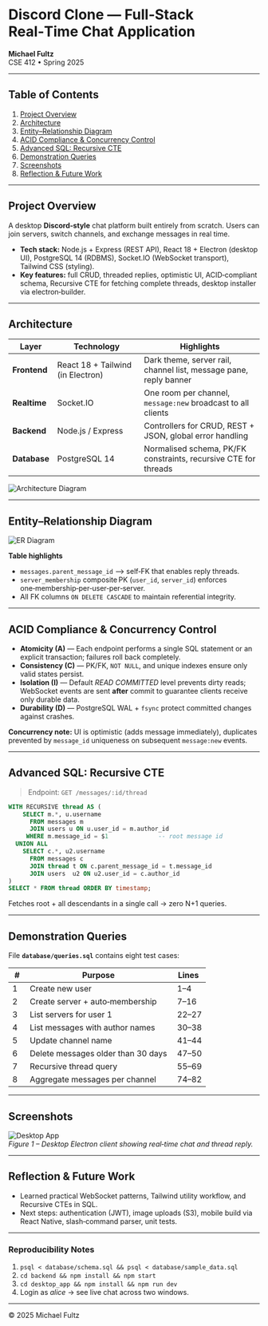 # Discord Clone — Full‑Stack Real‑Time Chat Application  
**Michael Fultz**  
CSE 412 • Spring 2025  

---

## Table of Contents
1. [Project Overview](#project-overview)  
2. [Architecture](#architecture)  
3. [Entity–Relationship Diagram](#entity–relationship-diagram)  
4. [ACID Compliance & Concurrency Control](#acid-compliance--concurrency-control)  
5. [Advanced SQL: Recursive CTE](#advanced-sql-recursive-cte)  
6. [Demonstration Queries](#demonstration-queries)  
7. [Screenshots](#screenshots)  
8. [Reflection & Future Work](#reflection--future-work)  

---

## Project Overview
A desktop **Discord‑style** chat platform built entirely from scratch. Users can join servers, switch channels, and exchange messages in real time.  

* **Tech stack:** Node.js + Express (REST API), React 18 + Electron (desktop UI), PostgreSQL 14 (RDBMS), Socket.IO (WebSocket transport), Tailwind CSS (styling).  
* **Key features:** full CRUD, threaded replies, optimistic UI, ACID‑compliant schema, Recursive CTE for fetching complete threads, desktop installer via electron‑builder.

---

## Architecture
| Layer | Technology | Highlights |
|-------|------------|------------|
| **Frontend** | React 18 + Tailwind (in Electron) | Dark theme, server rail, channel list, message pane, reply banner |
| **Realtime** | Socket.IO | One room per channel, `message:new` broadcast to all clients |
| **Backend** | Node.js / Express | Controllers for CRUD, REST + JSON, global error handling |
| **Database** | PostgreSQL 14 | Normalised schema, PK/FK constraints, recursive CTE for threads |

![Architecture Diagram](screenshots/architecture.png)

---

## Entity–Relationship Diagram
![ER Diagram](../ERDiagram.png)

**Table highlights**  
* `messages.parent_message_id` ⟶ self‑FK that enables reply threads.  
* `server_membership` composite PK (`user_id`, `server_id`) enforces one‑membership‑per‑user‑per‑server.  
* All FK columns `ON DELETE CASCADE` to maintain referential integrity.

---

## ACID Compliance & Concurrency Control
* **Atomicity (A)** — Each endpoint performs a single SQL statement or an explicit transaction; failures roll back completely.  
* **Consistency (C)** — PK/FK, `NOT NULL`, and unique indexes ensure only valid states persist.  
* **Isolation (I)** — Default *READ COMMITTED* level prevents dirty reads; WebSocket events are sent **after** commit to guarantee clients receive only durable data.  
* **Durability (D)** — PostgreSQL WAL + `fsync` protect committed changes against crashes.  

**Concurrency note:** UI is optimistic (adds message immediately), duplicates prevented by `message_id` uniqueness on subsequent `message:new` events.

---

## Advanced SQL: Recursive CTE
> Endpoint: `GET /messages/:id/thread`

```sql
WITH RECURSIVE thread AS (
    SELECT m.*, u.username
      FROM messages m
      JOIN users u ON u.user_id = m.author_id
     WHERE m.message_id = $1              -- root message id
  UNION ALL
    SELECT c.*, u2.username
      FROM messages c
      JOIN thread t ON c.parent_message_id = t.message_id
      JOIN users  u2 ON u2.user_id = c.author_id
)
SELECT * FROM thread ORDER BY timestamp;
```
Fetches root + all descendants in a single call → zero N+1 queries.

---

## Demonstration Queries
File **`database/queries.sql`** contains eight test cases:

| # | Purpose | Lines |
|---|---------|-------|
| 1 | Create new user | 1–4 |
| 2 | Create server + auto‑membership | 7–16 |
| 3 | List servers for user 1 | 22–27 |
| 4 | List messages with author names | 30–38 |
| 5 | Update channel name | 41–44 |
| 6 | Delete messages older than 30 days | 47–50 |
| 7 | Recursive thread query | 55–69 |
| 8 | Aggregate messages per channel | 74–82 |

---

## Screenshots
![Desktop App](screenshots/chat_dark_ui.png)  
*Figure 1 – Desktop Electron client showing real‑time chat and thread reply.*

---

## Reflection & Future Work
* Learned practical WebSocket patterns, Tailwind utility workflow, and Recursive CTEs in SQL.  
* Next steps: authentication (JWT), image uploads (S3), mobile build via React Native, slash‑command parser, unit tests.

---

### Reproducibility Notes
1. `psql < database/schema.sql && psql < database/sample_data.sql`  
2. `cd backend && npm install && npm start`  
3. `cd desktop_app && npm install && npm run dev`  
4. Login as *alice* → see live chat across two windows.

---

© 2025 Michael Fultz

